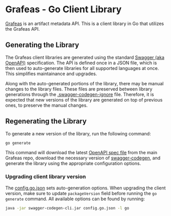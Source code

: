 # Grafeas - Go Client Library

[Grafeas](https://github.com/grafeas/grafeas) is an artifact metadata API.
This is a client library in Go that utilizes the Grafeas API.

## Generating the Library

The Grafeas client libraries are generated using the standard [Swagger (aka OpenAPI)](https://swagger.io/) specification.
The API is defined once in a JSON file, which is then used to auto-generate libraries for all supported languages at once.
This simplifies maintainance and upgrades.

Along with the auto-generated portions of the library, there may be manual changes to the library files.
These files are preserved between library generations through the [.swagger-codegen-ignore](./0.1.0/.swagger-codegen-ignore) file.
Therefore, it is expected that new versions of the library are generated on top of previous ones, to preserve the manual changes.

## Regenerating the Library

To generate a new version of the library, run the following command:

```bash
go generate
```

This command will download the latest [OpenAPI spec file](https://github.com/grafeas/grafeas/blob/master/proto/v1beta1/swagger/grafeas.swagger.json) from the main Grafeas repo, download the necessary version of
[swagger-codegen](https://github.com/swagger-api/swagger-codegen), and generate the library using the appropriate configuration options.

### Upgrading client library version

The [config.go.json](config.go.json) sets auto-generation options.
When upgrading the client version, make sure to update `packageVersion` field
before running the `go generate` command. All available options can be found by
running:

```bash
java -jar swagger-codegen-cli.jar config.go.json -l go
```
